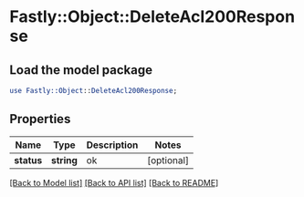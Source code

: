 # Fastly::Object::DeleteAcl200Response

## Load the model package
```perl
use Fastly::Object::DeleteAcl200Response;
```

## Properties
Name | Type | Description | Notes
------------ | ------------- | ------------- | -------------
**status** | **string** | ok | [optional] 

[[Back to Model list]](../README.md#documentation-for-models) [[Back to API list]](../README.md#documentation-for-api-endpoints) [[Back to README]](../README.md)


